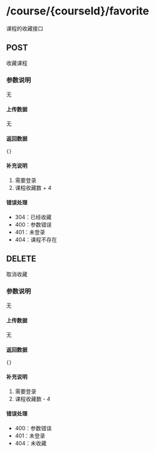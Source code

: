 # /course/{courseId}/favorite
课程的收藏接口

## POST
收藏课程

### 参数说明
无

#### 上传数据
无

#### 返回数据
```
{}
```

#### 补充说明
1. 需要登录
2. 课程收藏数 + 4

#### 错误处理
* 304：已经收藏
* 400：参数错误
* 401：未登录
* 404：课程不存在

## DELETE
取消收藏

### 参数说明
无

#### 上传数据
无

#### 返回数据
```
{}
```

#### 补充说明
1. 需要登录
2. 课程收藏数 - 4

#### 错误处理
* 400：参数错误
* 401：未登录
* 404：未收藏